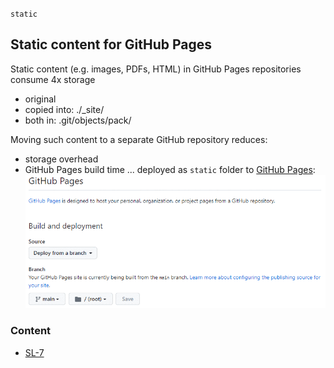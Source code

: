 `static`
## Static content for GitHub Pages
Static content (e.g. images, PDFs, HTML) in GitHub Pages repositories consume 4x storage
- original
- copied into: ./_site/
- both in: .git/objects/pack/

Moving such content to a separate GitHub repository reduces:
- storage overhead
- GitHub Pages build time
... deployed as `static` folder to [GitHub Pages](https://blekenbleu.github.io/):  
    ![settings](static.gif)

### Content
- [SL-7](SL-7/index.htm)
